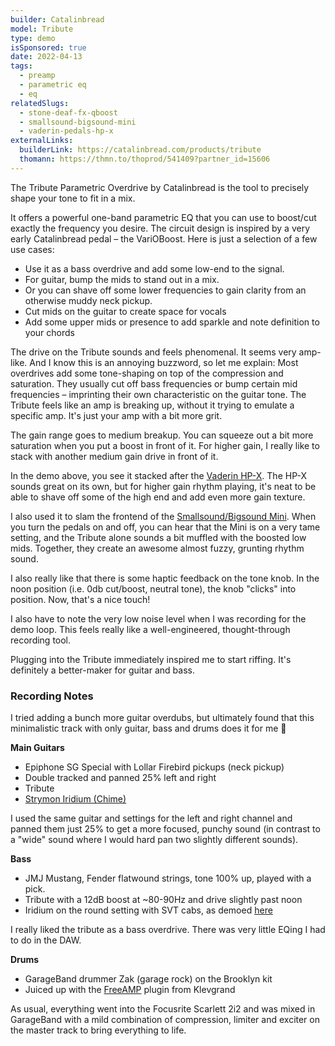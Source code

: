 ```yaml
---
builder: Catalinbread
model: Tribute
type: demo
isSponsored: true
date: 2022-04-13
tags:
  - preamp
  - parametric eq
  - eq
relatedSlugs:
  - stone-deaf-fx-qboost
  - smallsound-bigsound-mini
  - vaderin-pedals-hp-x
externalLinks:
  builderLink: https://catalinbread.com/products/tribute
  thomann: https://thmn.to/thoprod/541409?partner_id=15606
---
```


The Tribute Parametric Overdrive by Catalinbread is the tool to precisely shape your tone to fit in a mix.

It offers a powerful one-band parametric EQ that you can use to boost/cut exactly the frequency you desire. The circuit design is inspired by a very early Catalinbread pedal – the VariOBoost. Here is just a selection of a few use cases:

- Use it as a bass overdrive and add some low-end to the signal.
- For guitar, bump the mids to stand out in a mix.
- Or you can shave off some lower frequencies to gain clarity from an otherwise muddy neck pickup.
- Cut mids on the guitar to create space for vocals
- Add some upper mids or presence to add sparkle and note definition to your chords

The drive on the Tribute sounds and feels phenomenal. It seems very amp-like. And I know this is an annoying buzzword, so let me explain:
Most overdrives add some tone-shaping on top of the compression and saturation. They usually cut off bass frequencies or bump certain mid frequencies – imprinting their own characteristic on the guitar tone.
The Tribute feels like an amp is breaking up, without it trying to emulate a specific amp. It's just your amp with a bit more grit.

The gain range goes to medium breakup. You can squeeze out a bit more saturation when you put a boost in front of it. For higher gain, I really like to stack with another medium gain drive in front of it.

In the demo above, you see it stacked after the [Vaderin HP-X](/demos/vaderin-pedals-hp-x). The HP-X sounds great on its own, but for higher gain rhythm playing, it's neat to be able to shave off some of the high end and add even more gain texture.

I also used it to slam the frontend of the [Smallsound/Bigsound Mini](/demos/smallsound-bigsound-mini). When you turn the pedals on and off, you can hear that the Mini is on a very tame setting, and the Tribute alone sounds a bit muffled with the boosted low mids. Together, they create an awesome almost fuzzy, grunting rhythm sound.

I also really like that there is some haptic feedback on the tone knob. In the noon position (i.e. 0db cut/boost, neutral tone), the knob "clicks" into position. Now, that's a nice touch!

I also have to note the very low noise level when I was recording for the demo loop. This feels really like a well-engineered, thought-through recording tool.

Plugging into the Tribute immediately inspired me to start riffing. It's definitely a better-maker for guitar and bass.

### Recording Notes

I tried adding a bunch more guitar overdubs, but ultimately found that this minimalistic track with only guitar, bass and drums does it for me 🙂

**Main Guitars**

- Epiphone SG Special with Lollar Firebird pickups (neck pickup)
- Double tracked and panned 25% left and right
- Tribute
- [Strymon Iridium (Chime)](/demos/strymon-iridium)

I used the same guitar and settings for the left and right channel and panned them just 25% to get a more focused, punchy sound (in contrast to a "wide" sound where I would hard pan two slightly different sounds).

**Bass**

- JMJ Mustang, Fender flatwound strings, tone 100% up, played with a pick.
- Tribute with a 12dB boost at ~80-90Hz and drive slightly past noon
- Iridium on the round setting with SVT cabs, as demoed [here](/posts/strymon-iridium-bass-ownhammer-ir)

I really liked the tribute as a bass overdrive. There was very little EQing I had to do in the DAW.

**Drums**

- GarageBand drummer Zak (garage rock) on the Brooklyn kit
- Juiced up with the [FreeAMP](https://klevgrand.com/products/freeamp) plugin from Klevgrand

As usual, everything went into the Focusrite Scarlett 2i2 and was mixed in GarageBand with a mild combination of compression, limiter and exciter on the master track to bring everything to life.
